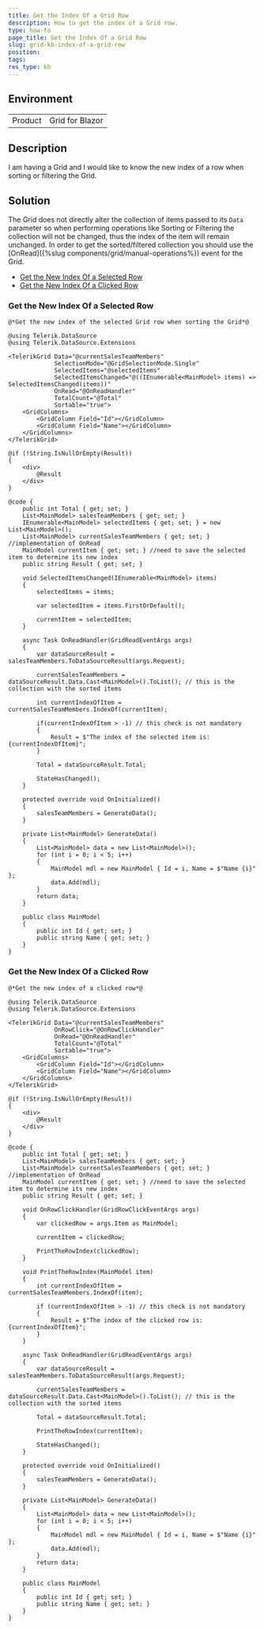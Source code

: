 ```yaml
---
title: Get the Index Of a Grid Row
description: How to get the index of a Grid row.
type: how-to
page_title: Get the Index Of a Grid Row
slug: grid-kb-index-of-a-grid-row
position: 
tags: 
res_type: kb
---
```


## Environment
<table>
	<tbody>
		<tr>
			<td>Product</td>
			<td>Grid for Blazor</td>
		</tr>
	</tbody>
</table>

## Description

I am having a Grid and I would like to know the new index of a row when sorting or filtering the Grid. 


## Solution

The Grid does not directly alter the collection of items passed to its `Data` parameter so when performing operations like Sorting or Filtering the collection will not be changed, thus the index of the item will remain unchanged. In order to get the sorted/filtered collection you should use the [OnRead]({%slug components/grid/manual-operations%}) event for the Grid.

* [Get the New Index Of a Selected Row](#get-the-new-index-of-a-selected-row)
* [Get the New Index Of a Clicked Row](#get-the-new-index-of-an-clicked-row)

### Get the New Index Of a Selected Row

````CSHTML
@*Get the new index of the selected Grid row when sorting the Grid*@

@using Telerik.DataSource
@using Telerik.DataSource.Extensions

<TelerikGrid Data="@currentSalesTeamMembers"
             SelectionMode="@GridSelectionMode.Single"
             SelectedItems="@selectedItems"
             SelectedItemsChanged="@((IEnumerable<MainModel> items) => SelectedItemsChanged(items))"
             OnRead="@OnReadHandler"
             TotalCount="@Total"
             Sortable="true">
    <GridColumns>
        <GridColumn Field="Id"></GridColumn>
        <GridColumn Field="Name"></GridColumn>
    </GridColumns>
</TelerikGrid>

@if (!String.IsNullOrEmpty(Result))
{
    <div>
        @Result
    </div>
}

@code {
    public int Total { get; set; }
    List<MainModel> salesTeamMembers { get; set; }
    IEnumerable<MainModel> selectedItems { get; set; } = new List<MainModel>();
    List<MainModel> currentSalesTeamMembers { get; set; } //implementation of OnRead
    MainModel currentItem { get; set; } //need to save the selected item to determine its new index
    public string Result { get; set; }

    void SelectedItemsChanged(IEnumerable<MainModel> items)
    {
        selectedItems = items;

        var selectedItem = items.FirstOrDefault();

        currentItem = selectedItem;
    }

    async Task OnReadHandler(GridReadEventArgs args)
    {
        var dataSourceResult = salesTeamMembers.ToDataSourceResult(args.Request);

        currentSalesTeamMembers = dataSourceResult.Data.Cast<MainModel>().ToList(); // this is the collection with the sorted items

        int currentIndexOfItem = currentSalesTeamMembers.IndexOf(currentItem);

        if(currentIndexOfItem > -1) // this check is not mandatory
        {
            Result = $"The index of the selected item is: {currentIndexOfItem}";
        }

        Total = dataSourceResult.Total;

        StateHasChanged();
    }

    protected override void OnInitialized()
    {
        salesTeamMembers = GenerateData();
    }

    private List<MainModel> GenerateData()
    {
        List<MainModel> data = new List<MainModel>();
        for (int i = 0; i < 5; i++)
        {
            MainModel mdl = new MainModel { Id = i, Name = $"Name {i}" };
            data.Add(mdl);
        }
        return data;
    }

    public class MainModel
    {
        public int Id { get; set; }
        public string Name { get; set; }
    }
}
````

### Get the New Index Of a Clicked Row

````CSHTML
@*Get the new index of a clicked row*@

@using Telerik.DataSource
@using Telerik.DataSource.Extensions

<TelerikGrid Data="@currentSalesTeamMembers"
             OnRowClick="@OnRowClickHandler"
             OnRead="@OnReadHandler"
             TotalCount="@Total"
             Sortable="true">
    <GridColumns>
        <GridColumn Field="Id"></GridColumn>
        <GridColumn Field="Name"></GridColumn>
    </GridColumns>
</TelerikGrid>

@if (!String.IsNullOrEmpty(Result))
{
    <div>
        @Result
    </div>
}

@code {
    public int Total { get; set; }
    List<MainModel> salesTeamMembers { get; set; }
    List<MainModel> currentSalesTeamMembers { get; set; } //implementation of OnRead
    MainModel currentItem { get; set; } //need to save the selected item to determine its new index
    public string Result { get; set; }

    void OnRowClickHandler(GridRowClickEventArgs args)
    {
        var clickedRow = args.Item as MainModel;

        currentItem = clickedRow;

        PrintTheRowIndex(clickedRow);
    }

    void PrintTheRowIndex(MainModel item)
    {
        int currentIndexOfItem = currentSalesTeamMembers.IndexOf(item);

        if (currentIndexOfItem > -1) // this check is not mandatory
        {
            Result = $"The index of the clicked row is: {currentIndexOfItem}";
        }
    }

    async Task OnReadHandler(GridReadEventArgs args)
    {
        var dataSourceResult = salesTeamMembers.ToDataSourceResult(args.Request);

        currentSalesTeamMembers = dataSourceResult.Data.Cast<MainModel>().ToList(); // this is the collection with the sorted items

        Total = dataSourceResult.Total;

        PrintTheRowIndex(currentItem);

        StateHasChanged();
    }

    protected override void OnInitialized()
    {
        salesTeamMembers = GenerateData();
    }

    private List<MainModel> GenerateData()
    {
        List<MainModel> data = new List<MainModel>();
        for (int i = 0; i < 5; i++)
        {
            MainModel mdl = new MainModel { Id = i, Name = $"Name {i}" };
            data.Add(mdl);
        }
        return data;
    }

    public class MainModel
    {
        public int Id { get; set; }
        public string Name { get; set; }
    }
}
````

